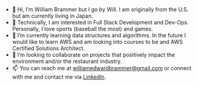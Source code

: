 - 👋 Hi, I’m William Brammer but I go by Will. I am originally from the U.S. but am currently living in Japan.
- 👀 Technically, I am interested in Full Stack Development and Dev-Ops. Personally, I love sports (baseball the most) and games.
- 🌱 I’m currently learning data structures and algorithms. In the future I would like to learn AWS and am looking into courses to be and AWS Certified Solutions Architect.
- 💞️ I’m looking to collaborate on projects that positively impact the environment and/or the restaurant industry.
- 📫 You can reach me at williamedwardbrammer@gmail.com or connect with me and contact me via [LinkedIn](https://www.linkedin.com/in/william-brammer/).


<!---
NabbeunNabi/NabbeunNabi is a ✨ special ✨ repository because its `README.md` (this file) appears on your GitHub profile.
You can click the Preview link to take a look at your changes.
--->
